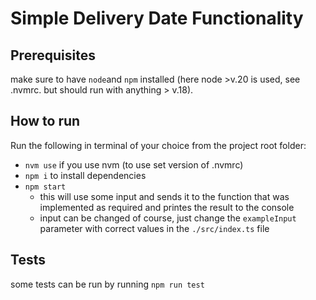 # Simple Delivery Date Functionality

## Prerequisites

make sure to have `node`and `npm` installed (here node >v.20 is used, see .nvmrc. but should run with anything > v.18).

## How to run

Run the following in terminal of your choice from the project root folder:

- `nvm use` if you use nvm (to use set version of .nvmrc)
- `npm i` to install dependencies
- `npm start`
  - this will use some input and sends it to the function that was implemented as required and printes the result to the console
  - input can be changed of course, just change the `exampleInput` parameter with correct values in the `./src/index.ts` file

## Tests

some tests can be run by running `npm run test`
